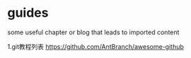 # guides
some useful chapter or blog that leads to imported content

1.git教程列表 https://github.com/AntBranch/awesome-github
